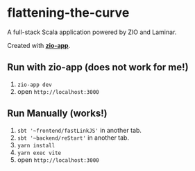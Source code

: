 # flattening-the-curve

A full-stack Scala application powered by ZIO and Laminar.

Created with **[zio-app](https://github.com/kitlangton/zio-app)**.

## Run with zio-app  (does not work for me!)

1. `zio-app dev`
2. open `http://localhost:3000`

## Run Manually (works!)

1. `sbt '~frontend/fastLinkJS'` in another tab.
2. `sbt '~backend/reStart'` in another tab.
3. `yarn install`
4. `yarn exec vite`
5. open `http://localhost:3000`
